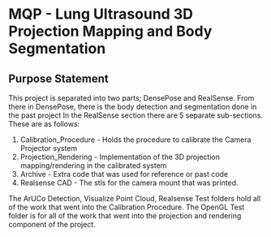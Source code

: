 # MQP - Lung Ultrasound 3D Projection Mapping and Body Segmentation

## Purpose Statement

This project is separated into two parts; DensePose and RealSense.
From there in DensePose, there is the body detection and segmentation done in the past project
In the RealSense section there are 5 separate sub-sections. These are as follows:

1. Calibration_Procedure - Holds the procedure to calibrate the Camera Projector system
2. Projection_Rendering - Implementation of the 3D projection mapping/rendering in the calibrated system
3. Archive - Extra code that was used for reference or past code
4. Realsense CAD - The stls for the camera mount that was printed.

The ArUCo Detection, Visualize Point Cloud, Realsense Test folders hold all of the work that went into the Calibration Procedure. The OpenGL Test folder is for all of the work that went into the projection and rendering component of the project.

